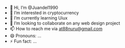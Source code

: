 - 👋 Hi, I’m @Juandel1990
- 👀 I’m interested in cryptocurrency 
- 🌱 I’m currently learning Uiux 
- 💞️ I’m looking to collaborate on any web design project 
- 📫 How to reach me via at88nuru@gmail.com
- 😄 Pronouns: ...
- ⚡ Fun fact: ...

<!---
Juandel1990/Juandel1990 is a ✨ special ✨ repository because its `README.md` (this file) appears on your GitHub profile.
You can click the Preview link to take a look at your changes.
--->
